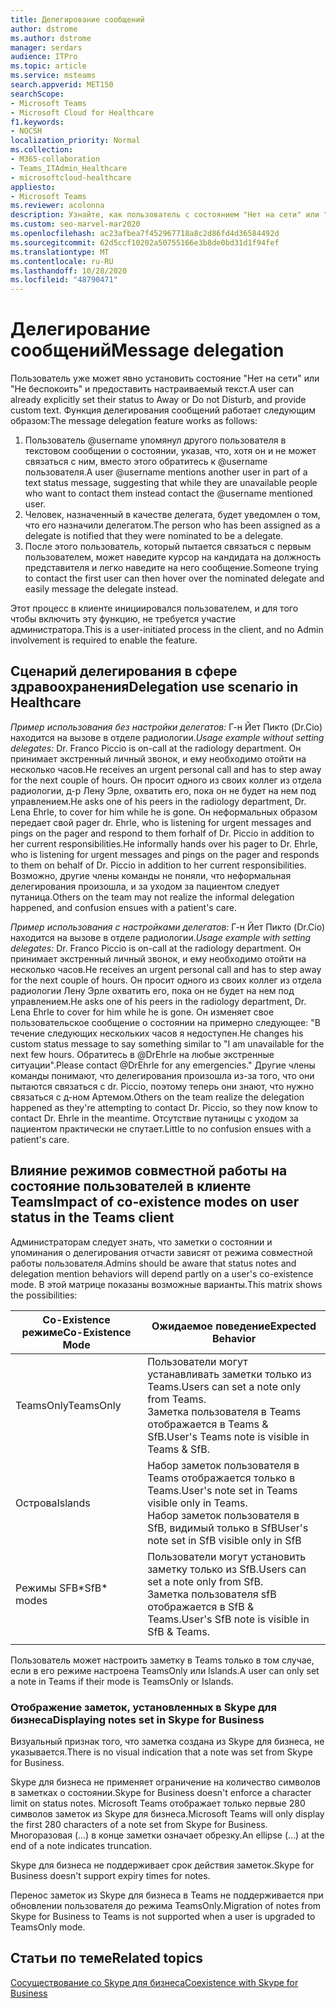 ```yaml
---
title: Делегирование сообщений
author: dstrome
ms.author: dstrome
manager: serdars
audience: ITPro
ms.topic: article
ms.service: msteams
search.appverid: MET150
searchScope:
- Microsoft Teams
- Microsoft Cloud for Healthcare
f1.keywords:
- NOCSH
localization_priority: Normal
ms.collection:
- M365-collaboration
- Teams_ITAdmin_Healthcare
- microsoftcloud-healthcare
appliesto:
- Microsoft Teams
ms.reviewer: acolonna
description: Узнайте, как пользователь с состоянием "Нет на сети" или "Не беспокоить" может явно настроить другого пользователя в качестве делегата в сообщении о состоянии.
ms.custom: seo-marvel-mar2020
ms.openlocfilehash: ac23afbea7f452967718a8c2d86fd4d36584492d
ms.sourcegitcommit: 62d5ccf10202a50755166e3b8de0bd31d1f94fef
ms.translationtype: MT
ms.contentlocale: ru-RU
ms.lasthandoff: 10/28/2020
ms.locfileid: "48790471"
---
```

# <a name="message-delegation"></a><span data-ttu-id="019d2-103">Делегирование сообщений</span><span class="sxs-lookup"><span data-stu-id="019d2-103">Message delegation</span></span>

<span data-ttu-id="019d2-104">Пользователь уже может явно установить состояние "Нет на сети" или "Не беспокоить" и предоставить настраиваемый текст.</span><span class="sxs-lookup"><span data-stu-id="019d2-104">A user can already explicitly set their status to Away or Do not Disturb, and provide custom text.</span></span> <span data-ttu-id="019d2-105">Функция делегирования сообщений работает следующим образом:</span><span class="sxs-lookup"><span data-stu-id="019d2-105">The message delegation feature works as follows:</span></span>

1. <span data-ttu-id="019d2-106">Пользователь @username упомянул другого пользователя в текстовом сообщении о состоянии, указав, что, хотя он и не может связаться с ним, вместо этого обратитесь к @username пользователя.</span><span class="sxs-lookup"><span data-stu-id="019d2-106">A user @username mentions another user in part of a text status message, suggesting that while they are unavailable people who want to contact them instead contact the @username mentioned user.</span></span>
2. <span data-ttu-id="019d2-107">Человек, назначенный в качестве делегата, будет уведомлен о том, что его назначили делегатом.</span><span class="sxs-lookup"><span data-stu-id="019d2-107">The person who has been assigned as a delegate is notified that they were nominated to be a delegate.</span></span>
3. <span data-ttu-id="019d2-108">После этого пользователь, который пытается связаться с первым пользователем, может наведите курсор на кандидата на должность представителя и легко наведите на него сообщение.</span><span class="sxs-lookup"><span data-stu-id="019d2-108">Someone trying to contact the first user can then hover over the nominated delegate and easily message the delegate instead.</span></span>  

<span data-ttu-id="019d2-109">Этот процесс в клиенте инициировался пользователем, и для того чтобы включить эту функцию, не требуется участие администратора.</span><span class="sxs-lookup"><span data-stu-id="019d2-109">This is a user-initiated process in the client, and no Admin involvement is required to enable the feature.</span></span> 

## <a name="delegation-use-scenario-in-healthcare"></a><span data-ttu-id="019d2-110">Сценарий делегирования в сфере здравоохранения</span><span class="sxs-lookup"><span data-stu-id="019d2-110">Delegation use scenario in Healthcare</span></span>

<span data-ttu-id="019d2-111">*Пример использования без настройки делегатов:*  Г-н Йет Пикто (Dr.Cio) находится на вызове в отделе радиологии.</span><span class="sxs-lookup"><span data-stu-id="019d2-111">*Usage example without setting delegates:*  Dr. Franco Piccio is on-call at the radiology department.</span></span> <span data-ttu-id="019d2-112">Он принимает экстренный личный звонок, и ему необходимо отойти на несколько часов.</span><span class="sxs-lookup"><span data-stu-id="019d2-112">He receives an urgent personal call and has to step away for the next couple of hours.</span></span> <span data-ttu-id="019d2-113">Он просит одного из своих коллег из отдела радиологии, д-р Лену Эрле, охватить его, пока он не будет на нем под управлением.</span><span class="sxs-lookup"><span data-stu-id="019d2-113">He asks one of his peers in the radiology department, Dr. Lena Ehrle, to cover for him while he is gone.</span></span> <span data-ttu-id="019d2-114">Он неформальных образом передает свой pager dr. Ehrle, who is listening for urgent messages and pings on the pager and respond to them forhalf of Dr. Piccio in addition to her current responsibilities.</span><span class="sxs-lookup"><span data-stu-id="019d2-114">He informally hands over his pager to Dr. Ehrle, who is listening for urgent messages and pings on the pager and responds to them on behalf of Dr. Piccio in addition to her current responsibilities.</span></span> <span data-ttu-id="019d2-115">Возможно, другие члены команды не поняли, что неформальная делегирования произошла, и за уходом за пациентом следует путаница.</span><span class="sxs-lookup"><span data-stu-id="019d2-115">Others on the team may not realize the informal delegation happened, and confusion ensues with a patient's care.</span></span>

<span data-ttu-id="019d2-116">*Пример использования с настройками делегатов:* Г-н Йет Пикто (Dr.Cio) находится на вызове в отделе радиологии.</span><span class="sxs-lookup"><span data-stu-id="019d2-116">*Usage example with setting delegates:* Dr. Franco Piccio is on-call at the radiology department.</span></span> <span data-ttu-id="019d2-117">Он принимает экстренный личный звонок, и ему необходимо отойти на несколько часов.</span><span class="sxs-lookup"><span data-stu-id="019d2-117">He receives an urgent personal call and has to step away for the next couple of hours.</span></span> <span data-ttu-id="019d2-118">Он просит одного из своих коллег из отдела радиологии Лену Эрле охватить его, пока он не будет на нем под управлением.</span><span class="sxs-lookup"><span data-stu-id="019d2-118">He asks one of his peers in the radiology department, Dr. Lena Ehrle to cover for him while he is gone.</span></span> <span data-ttu-id="019d2-119">Он изменяет свое пользовательское сообщение о состоянии на примерно следующее: "В течение следующих нескольких часов я недоступен.</span><span class="sxs-lookup"><span data-stu-id="019d2-119">He changes his custom status message to say something similar to "I am unavailable for the next few hours.</span></span> <span data-ttu-id="019d2-120">Обратитесь в @DrEhrle на любые экстренные ситуации".</span><span class="sxs-lookup"><span data-stu-id="019d2-120">Please contact @DrEhrle for any emergencies."</span></span>  <span data-ttu-id="019d2-121">Другие члены команды понимают, что делегирования произошла из-за того, что они пытаются связаться с dr. Piccio, поэтому теперь они знают, что нужно связаться с д-ном Артемом.</span><span class="sxs-lookup"><span data-stu-id="019d2-121">Others on the team realize the delegation happened as they're attempting to contact Dr. Piccio, so they now know to contact Dr. Ehrle in the meantime.</span></span> <span data-ttu-id="019d2-122">Отсутствие путаницы с уходом за пациентом практически не спутает.</span><span class="sxs-lookup"><span data-stu-id="019d2-122">Little to no confusion ensues with a patient's care.</span></span>

## <a name="impact-of-co-existence-modes-on-user-status-in-the-teams-client"></a><span data-ttu-id="019d2-123">Влияние режимов совместной работы на состояние пользователей в клиенте Teams</span><span class="sxs-lookup"><span data-stu-id="019d2-123">Impact of co-existence modes on user status in the Teams client</span></span>

<span data-ttu-id="019d2-124">Администраторам следует знать, что заметки о состоянии и упоминания о делегирования отчасти зависят от режима совместной работы пользователя.</span><span class="sxs-lookup"><span data-stu-id="019d2-124">Admins should be aware that status notes and delegation mention behaviors will depend partly on a user's co-existence mode.</span></span> <span data-ttu-id="019d2-125">В этой матрице показаны возможные варианты.</span><span class="sxs-lookup"><span data-stu-id="019d2-125">This matrix shows the possibilities:</span></span>

|<span data-ttu-id="019d2-126">Co-Existence режиме</span><span class="sxs-lookup"><span data-stu-id="019d2-126">Co-Existence Mode</span></span> | <span data-ttu-id="019d2-127">Ожидаемое поведение</span><span class="sxs-lookup"><span data-stu-id="019d2-127">Expected Behavior</span></span>|
|---|---|
|<span data-ttu-id="019d2-128">TeamsOnly</span><span class="sxs-lookup"><span data-stu-id="019d2-128">TeamsOnly</span></span> |<span data-ttu-id="019d2-129">Пользователи могут устанавливать заметки только из Teams.</span><span class="sxs-lookup"><span data-stu-id="019d2-129">Users can set a note only from Teams.</span></span> <br> <span data-ttu-id="019d2-130">Заметка пользователя в Teams отображается в Teams & SfB.</span><span class="sxs-lookup"><span data-stu-id="019d2-130">User's Teams note is visible in Teams & SfB.</span></span> |
|<span data-ttu-id="019d2-131">Острова</span><span class="sxs-lookup"><span data-stu-id="019d2-131">Islands</span></span> | <span data-ttu-id="019d2-132">Набор заметок пользователя в Teams отображается только в Teams.</span><span class="sxs-lookup"><span data-stu-id="019d2-132">User's note set in Teams visible only in Teams.</span></span> <br> <span data-ttu-id="019d2-133">Набор заметок пользователя в SfB, видимый только в SfB</span><span class="sxs-lookup"><span data-stu-id="019d2-133">User's note set in SfB visible only in SfB</span></span> |
|<span data-ttu-id="019d2-134">Режимы SFB\*</span><span class="sxs-lookup"><span data-stu-id="019d2-134">SfB\* modes</span></span> | <span data-ttu-id="019d2-135">Пользователи могут установить заметку только из SfB.</span><span class="sxs-lookup"><span data-stu-id="019d2-135">Users can set a note only from SfB.</span></span> <br> <span data-ttu-id="019d2-136">Заметка пользователя sfB отображается в SfB & Teams.</span><span class="sxs-lookup"><span data-stu-id="019d2-136">User's SfB note is visible in SfB & Teams.</span></span>  |
|||

<span data-ttu-id="019d2-137">Пользователь может настроить заметку в Teams только в том случае, если в его режиме настроена TeamsOnly или Islands.</span><span class="sxs-lookup"><span data-stu-id="019d2-137">A user can only set a note in Teams if their mode is TeamsOnly or Islands.</span></span>  

### <a name="displaying-notes-set-in-skype-for-business"></a><span data-ttu-id="019d2-138">Отображение заметок, установленных в Skype для бизнеса</span><span class="sxs-lookup"><span data-stu-id="019d2-138">Displaying notes set in Skype for Business</span></span>
  
<span data-ttu-id="019d2-139">Визуальный признак того, что заметка создана из Skype для бизнеса, не указывается.</span><span class="sxs-lookup"><span data-stu-id="019d2-139">There is no visual indication that a note was set from Skype for Business.</span></span>

<span data-ttu-id="019d2-140">Skype для бизнеса не применяет ограничение на количество символов в заметках о состоянии.</span><span class="sxs-lookup"><span data-stu-id="019d2-140">Skype for Business doesn't enforce a character limit on status notes.</span></span> <span data-ttu-id="019d2-141">Microsoft Teams отображает только первые 280 символов заметок из Skype для бизнеса.</span><span class="sxs-lookup"><span data-stu-id="019d2-141">Microsoft Teams will only display the first 280 characters of a note set from Skype for Business.</span></span> <span data-ttu-id="019d2-142">Многоразовая (...) в конце заметки означает обрезку.</span><span class="sxs-lookup"><span data-stu-id="019d2-142">An ellipse (…) at the end of a note indicates truncation.</span></span>
  
<span data-ttu-id="019d2-143">Skype для бизнеса не поддерживает срок действия заметок.</span><span class="sxs-lookup"><span data-stu-id="019d2-143">Skype for Business doesn't support expiry times for notes.</span></span>

<span data-ttu-id="019d2-144">Перенос заметок из Skype для бизнеса в Teams не поддерживается при обновлении пользователя до режима TeamsOnly.</span><span class="sxs-lookup"><span data-stu-id="019d2-144">Migration of notes from Skype for Business to Teams is not supported when a user is upgraded to TeamsOnly mode.</span></span>

## <a name="related-topics"></a><span data-ttu-id="019d2-145">Статьи по теме</span><span class="sxs-lookup"><span data-stu-id="019d2-145">Related topics</span></span>

[<span data-ttu-id="019d2-146">Сосуществование со Skype для бизнеса</span><span class="sxs-lookup"><span data-stu-id="019d2-146">Coexistence with Skype for Business</span></span>](../../coexistence-chat-calls-presence.md)
